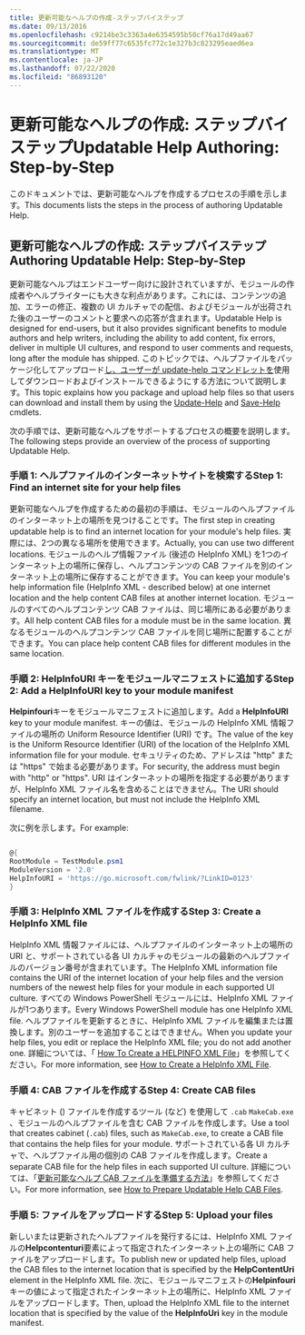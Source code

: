 ```yaml
---
title: 更新可能なヘルプの作成-ステップバイステップ
ms.date: 09/13/2016
ms.openlocfilehash: c9214be3c3363a4e6354595b50cf76a17d49aa67
ms.sourcegitcommit: de59ff77c6535fc772c1e327b3c823295eaed6ea
ms.translationtype: MT
ms.contentlocale: ja-JP
ms.lasthandoff: 07/22/2020
ms.locfileid: "86893120"
---
```

# <a name="updatable-help-authoring-step-by-step"></a><span data-ttu-id="912ce-102">更新可能なヘルプの作成: ステップバイステップ</span><span class="sxs-lookup"><span data-stu-id="912ce-102">Updatable Help Authoring: Step-by-Step</span></span>

<span data-ttu-id="912ce-103">このドキュメントでは、更新可能なヘルプを作成するプロセスの手順を示します。</span><span class="sxs-lookup"><span data-stu-id="912ce-103">This documents lists the steps in the process of authoring Updatable Help.</span></span>

## <a name="authoring-updatable-help-step-by-step"></a><span data-ttu-id="912ce-104">更新可能なヘルプの作成: ステップバイステップ</span><span class="sxs-lookup"><span data-stu-id="912ce-104">Authoring Updatable Help: Step-by-Step</span></span>

<span data-ttu-id="912ce-105">更新可能なヘルプはエンドユーザー向けに設計されていますが、モジュールの作成者やヘルプライターにも大きな利点があります。これには、コンテンツの追加、エラーの修正、複数の UI カルチャでの配信、およびモジュールが出荷された後のユーザーのコメントと要求への応答が含まれます。</span><span class="sxs-lookup"><span data-stu-id="912ce-105">Updatable Help is designed for end-users, but it also provides significant benefits to module authors and help writers, including the ability to add content, fix errors, deliver in multiple UI cultures, and respond to user comments and requests, long after the module has shipped.</span></span> <span data-ttu-id="912ce-106">このトピックでは、ヘルプファイルをパッケージ化してアップロード[し、ユーザーが update-help コマンド](/powershell/module/Microsoft.PowerShell.Core/Update-Help)[レットを](/powershell/module/Microsoft.PowerShell.Core/Save-Help)使用してダウンロードおよびインストールできるようにする方法について説明します。</span><span class="sxs-lookup"><span data-stu-id="912ce-106">This topic explains how you package and upload help files so that users can download and install them by using the [Update-Help](/powershell/module/Microsoft.PowerShell.Core/Update-Help) and [Save-Help](/powershell/module/Microsoft.PowerShell.Core/Save-Help) cmdlets.</span></span>

<span data-ttu-id="912ce-107">次の手順では、更新可能なヘルプをサポートするプロセスの概要を説明します。</span><span class="sxs-lookup"><span data-stu-id="912ce-107">The following steps provide an overview of the process of supporting Updatable Help.</span></span>

### <a name="step-1-find-an-internet-site-for-your-help-files"></a><span data-ttu-id="912ce-108">手順 1: ヘルプファイルのインターネットサイトを検索する</span><span class="sxs-lookup"><span data-stu-id="912ce-108">Step 1: Find an internet site for your help files</span></span>

<span data-ttu-id="912ce-109">更新可能なヘルプを作成するための最初の手順は、モジュールのヘルプファイルのインターネット上の場所を見つけることです。</span><span class="sxs-lookup"><span data-stu-id="912ce-109">The first step in creating updatable help is to find an internet location for your module's help files.</span></span> <span data-ttu-id="912ce-110">実際には、2つの異なる場所を使用できます。</span><span class="sxs-lookup"><span data-stu-id="912ce-110">Actually, you can use two different locations.</span></span> <span data-ttu-id="912ce-111">モジュールのヘルプ情報ファイル (後述の HelpInfo XML) を1つのインターネット上の場所に保存し、ヘルプコンテンツの CAB ファイルを別のインターネット上の場所に保存することができます。</span><span class="sxs-lookup"><span data-stu-id="912ce-111">You can keep your module's help information file (HelpInfo XML - described below) at one internet location and the help content CAB files at another internet location.</span></span> <span data-ttu-id="912ce-112">モジュールのすべてのヘルプコンテンツ CAB ファイルは、同じ場所にある必要があります。</span><span class="sxs-lookup"><span data-stu-id="912ce-112">All help content CAB files for a module must be in the same location.</span></span> <span data-ttu-id="912ce-113">異なるモジュールのヘルプコンテンツ CAB ファイルを同じ場所に配置することができます。</span><span class="sxs-lookup"><span data-stu-id="912ce-113">You can place help content CAB files for different modules in the same location.</span></span>

### <a name="step-2-add-a-helpinfouri-key-to-your-module-manifest"></a><span data-ttu-id="912ce-114">手順 2: HelpInfoURI キーをモジュールマニフェストに追加する</span><span class="sxs-lookup"><span data-stu-id="912ce-114">Step 2: Add a HelpInfoURI key to your module manifest</span></span>

<span data-ttu-id="912ce-115">**Helpinfouri**キーをモジュールマニフェストに追加します。</span><span class="sxs-lookup"><span data-stu-id="912ce-115">Add a **HelpInfoURI** key to your module manifest.</span></span> <span data-ttu-id="912ce-116">キーの値は、モジュールの HelpInfo XML 情報ファイルの場所の Uniform Resource Identifier (URI) です。</span><span class="sxs-lookup"><span data-stu-id="912ce-116">The value of the key is the Uniform Resource Identifier (URI) of the location of the HelpInfo XML information file for your module.</span></span> <span data-ttu-id="912ce-117">セキュリティのため、アドレスは "http" または "https" で始まる必要があります。</span><span class="sxs-lookup"><span data-stu-id="912ce-117">For security, the address must begin with "http" or "https".</span></span> <span data-ttu-id="912ce-118">URI はインターネットの場所を指定する必要がありますが、HelpInfo XML ファイル名を含めることはできません。</span><span class="sxs-lookup"><span data-stu-id="912ce-118">The URI should specify an internet location, but must not include the HelpInfo XML filename.</span></span>

<span data-ttu-id="912ce-119">次に例を示します。</span><span class="sxs-lookup"><span data-stu-id="912ce-119">For example:</span></span>

```powershell

@{
RootModule = TestModule.psm1
ModuleVersion = '2.0'
HelpInfoURI = 'https://go.microsoft.com/fwlink/?LinkID=0123'
}
```

### <a name="step-3-create-a-helpinfo-xml-file"></a><span data-ttu-id="912ce-120">手順 3: HelpInfo XML ファイルを作成する</span><span class="sxs-lookup"><span data-stu-id="912ce-120">Step 3: Create a HelpInfo XML file</span></span>

<span data-ttu-id="912ce-121">HelpInfo XML 情報ファイルには、ヘルプファイルのインターネット上の場所の URI と、サポートされている各 UI カルチャのモジュールの最新のヘルプファイルのバージョン番号が含まれています。</span><span class="sxs-lookup"><span data-stu-id="912ce-121">The HelpInfo XML information file contains the URI of the internet location of your help files and the version numbers of the newest help files for your module in each supported UI culture.</span></span> <span data-ttu-id="912ce-122">すべての Windows PowerShell モジュールには、HelpInfo XML ファイルが1つあります。</span><span class="sxs-lookup"><span data-stu-id="912ce-122">Every Windows PowerShell module has one HelpInfo XML file.</span></span> <span data-ttu-id="912ce-123">ヘルプファイルを更新するときに、HelpInfo XML ファイルを編集または置換します。別のユーザーを追加することはできません。</span><span class="sxs-lookup"><span data-stu-id="912ce-123">When you update your help files, you edit or replace the HelpInfo XML file; you do not add another one.</span></span> <span data-ttu-id="912ce-124">詳細については、「 [How To Create a HELPINFO XML File](./how-to-create-a-helpinfo-xml-file.md)」を参照してください。</span><span class="sxs-lookup"><span data-stu-id="912ce-124">For more information, see [How to Create a HelpInfo XML File](./how-to-create-a-helpinfo-xml-file.md).</span></span>

### <a name="step-4-create-cab-files"></a><span data-ttu-id="912ce-125">手順 4: CAB ファイルを作成する</span><span class="sxs-lookup"><span data-stu-id="912ce-125">Step 4: Create CAB files</span></span>

<span data-ttu-id="912ce-126">キャビネット () ファイルを作成するツール (など) を使用して `.cab` `MakeCab.exe` 、モジュールのヘルプファイルを含む CAB ファイルを作成します。</span><span class="sxs-lookup"><span data-stu-id="912ce-126">Use a tool that creates cabinet (`.cab`) files, such as `MakeCab.exe`, to create a CAB file that contains the help files for your module.</span></span> <span data-ttu-id="912ce-127">サポートされている各 UI カルチャで、ヘルプファイル用の個別の CAB ファイルを作成します。</span><span class="sxs-lookup"><span data-stu-id="912ce-127">Create a separate CAB file for the help files in each supported UI culture.</span></span> <span data-ttu-id="912ce-128">詳細については、「[更新可能なヘルプ CAB ファイルを準備する方法](./how-to-prepare-updatable-help-cab-files.md)」を参照してください。</span><span class="sxs-lookup"><span data-stu-id="912ce-128">For more information, see [How to Prepare Updatable Help CAB Files](./how-to-prepare-updatable-help-cab-files.md).</span></span>

### <a name="step-5-upload-your-files"></a><span data-ttu-id="912ce-129">手順 5: ファイルをアップロードする</span><span class="sxs-lookup"><span data-stu-id="912ce-129">Step 5: Upload your files</span></span>

<span data-ttu-id="912ce-130">新しいまたは更新されたヘルプファイルを発行するには、HelpInfo XML ファイルの**Helpcontenturi**要素によって指定されたインターネット上の場所に CAB ファイルをアップロードします。</span><span class="sxs-lookup"><span data-stu-id="912ce-130">To publish new or updated help files, upload the CAB files to the internet location that is specified by the **HelpContentUri** element in the HelpInfo XML file.</span></span> <span data-ttu-id="912ce-131">次に、モジュールマニフェストの**Helpinfouri**キーの値によって指定されたインターネット上の場所に、HelpInfo XML ファイルをアップロードします。</span><span class="sxs-lookup"><span data-stu-id="912ce-131">Then, upload the HelpInfo XML file to the internet location that is specified by the value of the **HelpInfoUri** key in the module manifest.</span></span>
